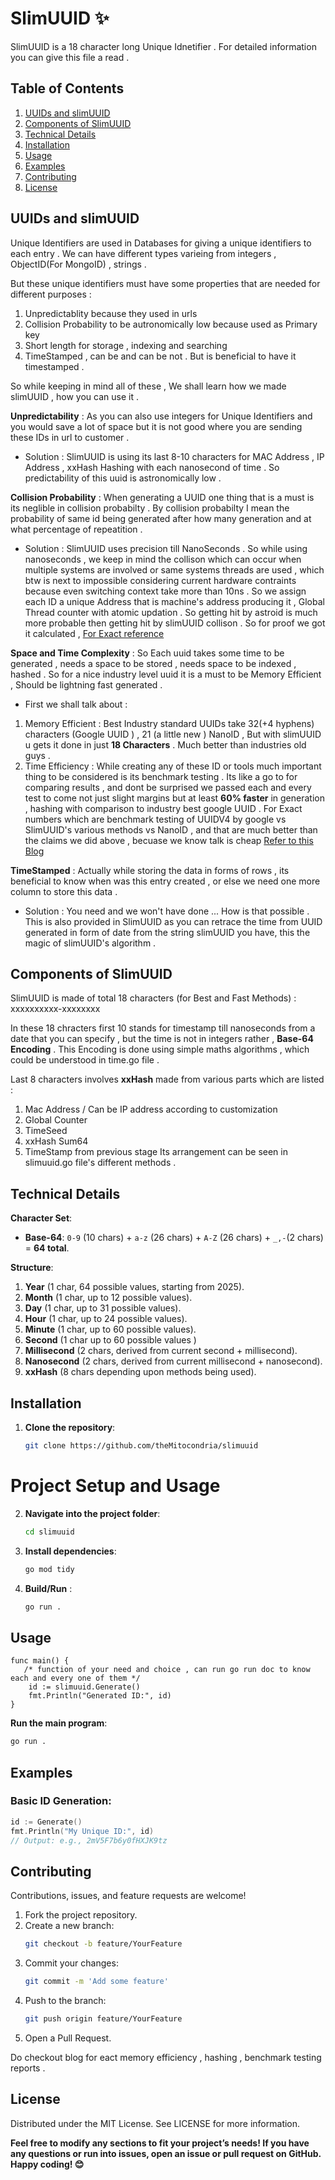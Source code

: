 # SlimUUID ✨

SlimUUID is a 18 character long Unique Idnetifier . For detailed information you can give this file a read . 

## Table of Contents

1. [UUIDs and slimUUID](#uuids-and-slimuuid)  
2. [Components of SlimUUID](#components-of-slimuuid)  
3. [Technical Details](#technical-details)  
4. [Installation](#installation)  
5. [Usage](#usage)  
6. [Examples](#examples)  
7. [Contributing](#contributing)  
8. [License](#license)

## UUIDs and slimUUID

Unique Identifiers are used in Databases for giving a unique identifiers to each entry . We can have different types varieing from integers , ObjectID(For MongoID) , strings . 

But these unique identifiers must have some properties that are needed for different purposes :

1. Unpredictablity because they used in urls 
2. Collision Probability to be autronomically low because used as Primary key
3. Short length for storage , indexing and searching
4. TimeStamped , can be and can be not . But is beneficial to have it timestamped .

So while keeping in mind all of these , We shall learn how we made slimUUID , how you can use it .

**Unpredictability** : As you can also use integers for Unique Identifiers and you would save a lot of space but it is not good where you are sending these IDs in url to customer .
- Solution : SlimUUID is using its last 8-10 characters for MAC Address , IP Address , xxHash Hashing with each nanosecond of time . So predictability of this uuid is astronomically low . 


**Collision Probability** : When generating a UUID one thing that is a must is its neglible in collision probabilty . By collision probabilty I mean the probability of same id being generated after how many generation and at what percentage of repeatition .
- Solution : SlimUUID uses precision till NanoSeconds . So while using nanoseconds , we keep in mind the collison which can occur when multiple systems are involved or same systems threads are used , which btw is next to impossible considering current hardware contraints because even switching context take more than 10ns . So we assign each ID a unique Address that is machine's address producing it  , Global Thread counter with atomic updation . So getting hit by astroid is much more probable then getting hit by slimUUID collison . 
So for proof we got it calculated , [For Exact reference ](https://x.com/i/grok/share/Zz0YPXadvu9CZxbvh4lXwk0UT)


**Space and Time Complexity** : So Each uuid takes some time to be generated , needs a space to be stored , needs space to be indexed , hashed . So for a nice industry level uuid it is a must to be Memory Efficient , Should be lightning fast generated .
- First we shall talk about :
1. Memory Efficient : Best Industry standard UUIDs take 32(+4 hyphens) characters (Google UUID ) , 21 (a little new ) NanoID , But with slimUUID u gets it done in just **18 Characters** . Much better than industries old guys .
2. Time Efficiency : While creating any of these ID or tools much important thing to be considered is its benchmark testing . Its like a go to for comparing results , and dont be surprised we passed each and every test to come not just slight margins but at least **60% faster** in generation , hashing with comparison to industry best google UUID . For Exact numbers which are benchmark testing of UUIDV4 by google vs SlimUUID's various methods vs NanoID , and that are much better than the claims we did above , becuase we know talk is cheap [Refer to this Blog](https://dev.to/mitocondria/slimuuid-the-compact-memory-efficient-alternative-to-standard-uuids-2dak)

**TimeStamped** : Actually while storing the data in forms of rows , its beneficial to know when was this entry created , or else we need one more column to store this data .
- Solution : You need and we won't have done ... How is that possible . This is also provided in SlimUUID as you can retrace the time from UUID generated in form of date from the string slimUUID you have, this the magic of slimUUID's algorithm .

## Components of SlimUUID

SlimUUID  is made of total 18 characters (for Best and Fast Methods) : xxxxxxxxxx-xxxxxxxx

In these 18 chracters first 10 stands for timestamp till nanoseconds from a date that you can specify , but the time is not in integers rather , **Base-64 Encoding** . This Encoding is done using simple maths algorithms , which could be understood in time.go file .

Last 8 characters involves **xxHash** made from various parts which are listed : 
1. Mac Address / Can be IP address according to customization
2. Global Counter 
3. TimeSeed 
4. xxHash Sum64
5. TimeStamp from previous stage
Its arrangement can be seen in slimuuid.go file's different methods .

## Technical Details

**Character Set**:  
- **Base-64**: `0-9` (10 chars) + `a-z` (26 chars) + `A-Z` (26 chars) + `_,-`(2 chars) = **64 total**.

**Structure**:  
1. **Year** (1 char, 64 possible values, starting from 2025).  
2. **Month** (1 char, up to 12 possible values).  
3. **Day** (1 char, up to 31 possible values).  
4. **Hour** (1 char, up to 24 possible values).  
5. **Minute** (1 char, up to 60 possible values).
6. **Second** (1 char up to 60 possible values )
7. **Millisecond** (2 chars, derived from current second + millisecond).  
8. **Nanosecond** (2 chars, derived from current millisecond + nanosecond).  
9. **xxHash** (8 chars depending upon methods being used).


## Installation

1. **Clone the repository**:
   ```bash
   git clone https://github.com/theMitocondria/slimuuid
   ```
# Project Setup and Usage

2. **Navigate into the project folder**:
   ```bash
   cd slimuuid
   ```

3. **Install dependencies**:
   ```bash
   go mod tidy
   ```

4. **Build/Run** :
   ```bash
   go run .
   ```

## Usage
   ```
   func main() {
      /* function of your need and choice , can run go run doc to know each and every one of them */
       id := slimuuid.Generate()
       fmt.Println("Generated ID:", id)
   }
   ```

**Run the main program**:
   ```bash
   go run .
   ```


## Examples

### Basic ID Generation:
   ```go
   id := Generate()
   fmt.Println("My Unique ID:", id)
   // Output: e.g., 2mV5F7b6y0fHXJK9tz
   ```

## Contributing

Contributions, issues, and feature requests are welcome!

1. Fork the project repository.
2. Create a new branch:
   ```bash
   git checkout -b feature/YourFeature
   ```
3. Commit your changes:
   ```bash
   git commit -m 'Add some feature'
   ```
4. Push to the branch:
   ```bash
   git push origin feature/YourFeature
   ```
5. Open a Pull Request.

Do checkout blog for eact memory efficiency , hashing , benchmark testing reports .
## License
Distributed under the MIT License. See LICENSE for more information.


**Feel free to modify any sections to fit your project’s needs! If you have any questions or run into issues, open an issue or pull request on GitHub. Happy coding! 😊**
